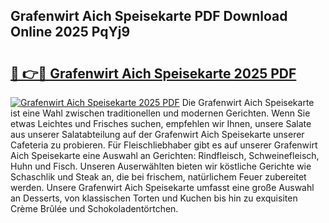 ## Grafenwirt Aich Speisekarte PDF Download Online 2025 PqYj9

# <h2><a href="http://gccutt3.nevu.top/?p=Grafenwirt+Aich+Speisekarte">🔗 👉🔴 Grafenwirt Aich Speisekarte 2025 PDF</a></h2>

[![Grafenwirt Aich Speisekarte 2025 PDF](https://i.imgur.com/dBaPXMq.png)](http://gccutt3.nevu.top/?p=Grafenwirt+Aich+Speisekarte)
Die Grafenwirt Aich Speisekarte ist eine Wahl zwischen traditionellen und modernen Gerichten. Wenn Sie etwas Leichtes und Frisches suchen, empfehlen wir Ihnen, unsere Salate aus unserer Salatabteilung auf der Grafenwirt Aich Speisekarte unserer Cafeteria zu probieren. Für Fleischliebhaber gibt es auf unserer Grafenwirt Aich Speisekarte eine Auswahl an Gerichten: Rindfleisch, Schweinefleisch, Huhn und Fisch. Unseren Auserwählten bieten wir köstliche Gerichte wie Schaschlik und Steak an, die bei frischem, natürlichem Feuer zubereitet werden. Unsere Grafenwirt Aich Speisekarte umfasst eine große Auswahl an Desserts, von klassischen Torten und Kuchen bis hin zu exquisiten Crème Brûlée und Schokoladentörtchen.
